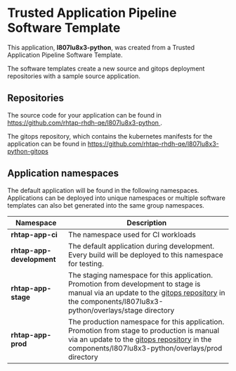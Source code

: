 # Trusted Application Pipeline Software Template

This application, **l807lu8x3-python**, was created from a Trusted Application Pipeline Software Template.

The software templates create a new source and gitops deployment repositories with a sample source application. 

## Repositories

The source code for your application can be found in [https://github.com/rhtap-rhdh-qe/l807lu8x3-python ](https://github.com/rhtap-rhdh-qe/l807lu8x3-python ).
 
The gitops repository, which contains the kubernetes manifests for the application can be found in 
[https://github.com/rhtap-rhdh-qe/l807lu8x3-python-gitops ](https://github.com/rhtap-rhdh-qe/l807lu8x3-python-gitops ) 

## Application namespaces 

The default application will be found in the following namespaces. Applications can be deployed into unique namespaces or multiple software templates can also bet generated into the same group namespaces.  

|  Namespace   |  Description   |  
| -------- | -------- |
| **rhtap-app-ci** | The namespace used for CI workloads |
| **rhtap-app-development** | The default application during development. Every build will be deployed to this namespace for testing. |
| **rhtap-app-stage** | The staging namespace for this application. Promotion from development to stage is manual via an update to the [gitops repository](https://github.com/rhtap-rhdh-qe/l807lu8x3-python-gitops ) in the components/l807lu8x3-python/overlays/stage directory |
| **rhtap-app-prod** | The production namespace for this application. Promotion from stage to production is manual via an update to the [gitops repository](https://github.com/rhtap-rhdh-qe/l807lu8x3-python-gitops ) in the components/l807lu8x3-python/overlays/prod directory |